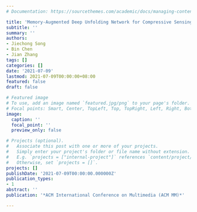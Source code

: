 ```yaml
---
# Documentation: https://sourcethemes.com/academic/docs/managing-content/

title: 'Memory-Augmented Deep Unfolding Network for Compressive Sensing ![alt new](/images/new.gif)'
subtitle: ''
summary: ''
authors:
- Jiechong Song
- Bin Chen
- Jian Zhang
tags: []
categories: []
date: '2021-07-09'
lastmod: 2021-07-09T00:00:00+08:00
featured: false
draft: false

# Featured image
# To use, add an image named `featured.jpg/png` to your page's folder.
# Focal points: Smart, Center, TopLeft, Top, TopRight, Left, Right, BottomLeft, Bottom, BottomRight.
image:
  caption: ''
  focal_point: ''
  preview_only: false

# Projects (optional).
#   Associate this post with one or more of your projects.
#   Simply enter your project's folder or file name without extension.
#   E.g. `projects = ["internal-project"]` references `content/project/deep-learning/index.md`.
#   Otherwise, set `projects = []`.
projects: []
publishDate: '2021-07-09T00:00:00.000000Z'
publication_types:
- 1
abstract: ''
publication: '*ACM International Conference on Multimedia (ACM MM)*'

---
```


